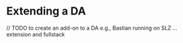 # Extending a DA

// TODO to create an add-on to a DA e.g., Bastian running on SLZ ... extension and fullstack